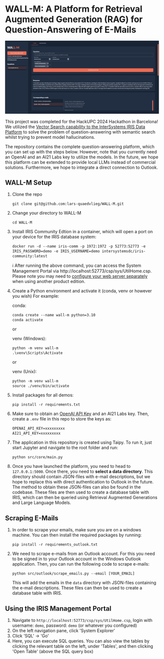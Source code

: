 # WALL-M: A Platform for Retrieval Augmented Generation (RAG) for Question-Answering of E-Mails

![Example Image](res/example.jpg)

This project was completed for the HackUPC 2024 Hackathon in Barcelona! We utilized the [Vector Search capability to the InterSystems IRIS Data Platform](https://www.intersystems.com/news/iris-vector-search-support-ai-applications/) to solve the problem of question-answering with semantic search whilst trying to prevent model hallucinations.

The repository contains the complete question-answering platform, which you can set up with the steps below. However, note that you currently need an OpenAI and an AI21 Labs key to utilize the models. In the future, we hope this platform can be extended to provide local LLMs instead of commercial solutions. Furthermore, we hope to integrate a direct connection to Outlook.  

## WALL-M Setup

1. Clone the repo
    ```Shell
    git clone git@github.com:lars-quaedvlieg/WALL-M.git
    ```
   
2. Change your directory to WALL-M
    ```Shell
    cd WALL-M
    ```

3. Install IRIS Community Edtion in a container, which will open a port on your device for the IRIS database system:
    ```Shell
    docker run -d --name iris-comm -p 1972:1972 -p 52773:52773 -e IRIS_PASSWORD=demo -e IRIS_USERNAME=demo intersystemsdc/iris-community:latest
    ```
    :information_source: After running the above command, you can access the System Management Portal via http://localhost:52773/csp/sys/UtilHome.csp. Please note you may need to [configure your web server separately](https://docs.intersystems.com/iris20241/csp/docbook/DocBook.UI.Page.cls?KEY=GCGI_private_web#GCGI_pws_auto) when using another product edition.

4. Create a Python environment and activate it (conda, venv or however you wish) For example:
    
    conda:
    ```Shell
    conda create --name wall-m python=3.10
    conda activate
    ```
    or 

    venv (Windows):
    ```Shell
    python -m venv wall-m
    .\venv\Scripts\Activate
    ```
    or 

    venv (Unix):
    ```Shell
    python -m venv wall-m
    source ./venv/bin/activate
    ```

5. Install packages for all demos:
    ```Shell
    pip install -r requirements.txt
    ```

6. Make sure to obtain an [OpenAI API Key](https://platform.openai.com/api-keys) and an AI21 Labs key. Then, create a `.env` file in this repo to store the keys as:
    ```
    OPENAI_API_KEY=xxxxxxxxx
    AI21_API_KEY=xxxxxxxxx    
    ```
    
7. The application in this repository is created using Taipy. To run it, just start Jupyter and navigate to the root folder and run:

    ```Shell
    python src/core/main.py
    ```

8. Once you have launched the platform, you need to head to `127.0.0.1:5000`. Once there, you need to **select a data directory**. This directory should contain JSON-files with e-mail descriptions, but we hope to replace this with direct authentication to Outlook in the future. The method to obtain these JSON-files can also be found in the codebase. These files are then used to create a database table with IRIS, which can then be queried using Retrieval Augmented Generations and Large Language Models.

## Scraping E-Mails

1. In order to scrape your emails, make sure you are on a windows machine. You can then install the required packages by running:

    ```Shell
    pip install -r requirements_outlook.txt
    ```

1.  We need to scrape e-mails from an Outlook account. For this you need to be signed in to your Outlook account in the Windows Outlook application. Then, you can run the following code to scrape e-mails:

    ```Shell
    python src/outlook/scrape_emails.py --email [YOUR_EMAIL]
    ```

    This will add the emails in the `data` directory with JSON-files containing the e-mail descriptions. These files can then be used to create a database table with IRIS.

## Using the IRIS Management Portal

1. Navigate to `http://localhost:52773/csp/sys/UtilHome.csp`, login with username: `demo`, password: `demo` (or whatever you configured)
2. On the left navigation pane, click 'System Explorer'
3. Click 'SQL' -> 'Go'
4. Here, you can execute SQL queries. You can also view the tables by clicking the relevant table on the left, under 'Tables', and then clicking 'Open Table' (above the SQL query box)
